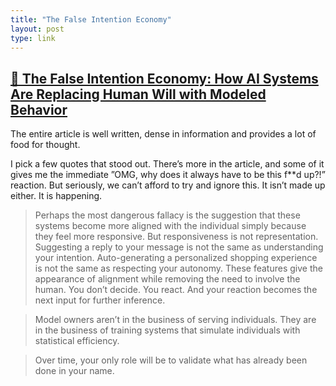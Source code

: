 ```yaml
---
title: "The False Intention Economy"
layout: post
type: link
---
```


## [🔗 The False Intention Economy: How AI Systems Are Replacing Human Will with Modeled Behavior](https://www.linkedin.com/pulse/false-intention-economy-how-ai-systems-replacing-b%C3%A1rtfai-walcott-4vxuc/?trackingId=n4yw14nvTlWtabP2rNHqHQ%3D%3D)

The entire article is well written, dense in information and provides a lot of food for thought. 

I pick a few quotes that stood out. There’s more in the article, and some of it gives me the immediate ”OMG, why does it always have to be this f**d up?!” reaction. But seriously, we can’t afford to try and ignore this. It isn’t made up either. It is happening.

> Perhaps the most dangerous fallacy is the suggestion that these systems become more aligned with the individual simply because they feel more responsive. But responsiveness is not representation. Suggesting a reply to your message is not the same as understanding your intention. Auto-generating a personalized shopping experience is not the same as respecting your autonomy. These features give the appearance of alignment while removing the need to involve the human. You don’t decide. You react. And your reaction becomes the next input for further inference.

> Model owners aren’t in the business of serving individuals. They are in the business of training systems that simulate individuals with statistical efficiency.

> Over time, your only role will be to validate what has already been done in your name.